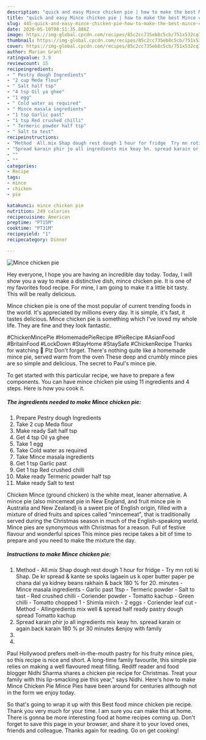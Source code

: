 ```yaml
---
description: "quick and easy Mince chicken pie | how to make the best Mince chicken pie"
title: "quick and easy Mince chicken pie | how to make the best Mince chicken pie"
slug: 445-quick-and-easy-mince-chicken-pie-how-to-make-the-best-mince-chicken-pie
date: 2020-05-10T08:51:35.886Z
image: https://img-global.cpcdn.com/recipes/85c2cc735eb8c5cb/751x532cq70/mince-chicken-pie-recipe-main-photo.jpg
thumbnail: https://img-global.cpcdn.com/recipes/85c2cc735eb8c5cb/751x532cq70/mince-chicken-pie-recipe-main-photo.jpg
cover: https://img-global.cpcdn.com/recipes/85c2cc735eb8c5cb/751x532cq70/mince-chicken-pie-recipe-main-photo.jpg
author: Marian Grant
ratingvalue: 3.9
reviewcount: 15
recipeingredient:
- " Pestry dough Ingredients"
- "2 cup Meda flour"
- " Salt half tsp"
- "4 tsp Oil ya ghee"
- "1 egg"
- " Cold water as required"
- " Mince masala ingredients"
- "1 tsp Garlic past"
- "1 tsp Red crushed chilli"
- " Termeric powder half tsp"
- " Salt to test"
recipeinstructions:
- "Method  All.mix Shap dough rest dough 1 hour for fridge  Try mn roti ki Shap. De kr spread &amp; kante se spoks lagaein us k oper butter paper pe chana dal ya kidney beans rakhain &amp; back 180 % for 20. minutes  Mince masala ingredients  Garlic past 1tsp  Termeric powder  Salt to tast  Red crushed chilli  Coriender powder  Tomatto kachup  Green chilli  Tomatto chopped 1  Shimla mirch  2 eggs  Coriender leaf cut  Method  Allingredients mix well &amp; spread half ready pastry dough spread Tomatto kachup"
- "Spread karain phir jo all ingredients mix keay hn. spread karain or again.back karain 180 % pr 30 minutes &amp;enjoy with family"
- ""
- ""
categories:
- Recipe
tags:
- mince
- chicken
- pie

katakunci: mince chicken pie 
nutrition: 249 calories
recipecuisine: American
preptime: "PT15M"
cooktime: "PT31M"
recipeyield: "1"
recipecategory: Dinner

---
```



![Mince chicken pie](https://img-global.cpcdn.com/recipes/85c2cc735eb8c5cb/751x532cq70/mince-chicken-pie-recipe-main-photo.jpg)

Hey everyone, I hope you are having an incredible day today. Today, I will show you a way to make a distinctive dish, mince chicken pie. It is one of my favorites food recipe. For mine, I am going to make it a little bit tasty. This will be really delicious.

Mince chicken pie is one of the most popular of current trending foods in the world. It's appreciated by millions every day. It is simple, it's fast, it tastes delicious. Mince chicken pie is something which I've loved my whole life. They are fine and they look fantastic.

#ChickenMincePie #HomemadePieRecipe #PieRecipe #AsianFood #BritainFood #LockDown #StayHome #StaySafe #ChickenRecipe Thanks for watching 💖 Plz Don&#39;t forget. There&#39;s nothing quite like a homemade mince pie, served warm from the oven These deep and crumbly mince pies are so simple and delicious. The secret to Paul&#39;s mince pie.


To get started with this particular recipe, we have to prepare a few components. You can have mince chicken pie using 11 ingredients and 4 steps. Here is how you cook it.

<!--inarticleads1-->

##### The ingredients needed to make Mince chicken pie:

1. Prepare  Pestry dough Ingredients
1. Take 2 cup Meda flour
1. Make ready  Salt half tsp
1. Get 4 tsp Oil ya ghee
1. Take 1 egg
1. Take  Cold water as required
1. Take  Mince masala ingredients
1. Get 1 tsp Garlic past
1. Get 1 tsp Red crushed chilli
1. Make ready  Termeric powder half tsp
1. Make ready  Salt to test


Chicken Mince (ground chicken) is the white meat, leaner alternative. A mince pie (also mincemeat pie in New England, and fruit mince pie in Australia and New Zealand) is a sweet pie of English origin, filled with a mixture of dried fruits and spices called &#34;mincemeat&#34;, that is traditionally served during the Christmas season in much of the English-speaking world. Mince pies are synonymous with Christmas for a reason. Full of festive flavour and wonderful spices This mince pies recipe takes a bit of time to prepare and you need to make the mixture the day. 

<!--inarticleads2-->

##### Instructions to make Mince chicken pie:

1. Method  - All.mix Shap dough rest dough 1 hour for fridge  - Try mn roti ki Shap. De kr spread &amp; kante se spoks lagaein us k oper butter paper pe chana dal ya kidney beans rakhain &amp; back 180 % for 20. minutes  - Mince masala ingredients  - Garlic past 1tsp  - Termeric powder  - Salt to tast  - Red crushed chilli  - Coriender powder  - Tomatto kachup  - Green chilli  - Tomatto chopped 1  - Shimla mirch  - 2 eggs  - Coriender leaf cut  - Method  - Allingredients mix well &amp; spread half ready pastry dough spread Tomatto kachup
1. Spread karain phir jo all ingredients mix keay hn. spread karain or again.back karain 180 % pr 30 minutes &amp;enjoy with family
1. 
1. 


Paul Hollywood prefers melt-in-the-mouth pastry for his fruity mince pies, so this recipe is nice and short. A long-time family favourite, this simple pie relies on making a well flavoured meat filling. Rediff reader and food blogger Nidhi Sharma shares a chicken pie recipe for Christmas. Treat your family with this lip-smacking pie this year,&#34; says Nidhi. Here&#39;s how to make Mince Chicken Pie Mince Pies have been around for centuries although not in the form we enjoy today. 

So that's going to wrap it up with this Best food mince chicken pie recipe. Thank you very much for your time. I am sure you can make this at home. There is gonna be more interesting food at home recipes coming up. Don't forget to save this page in your browser, and share it to your loved ones, friends and colleague. Thanks again for reading. Go on get cooking!
